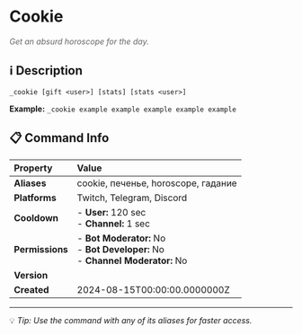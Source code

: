 # Cookie

<span style="color: #666; font-style: italic;">Get an absurd horoscope for the day.</span>

## ℹ️ Description

`_cookie [gift <user>] [stats] [stats <user>]`

**Example:** `_cookie example example example example example`

## 📋 Command Info

| **Property** | **Value** |
|:----------------|:----------------|
| **Aliases** | cookie, печенье, horoscope, гадание |
| **Platforms** | Twitch, Telegram, Discord |
| **Cooldown** | - **User:** 120 sec<br> - **Channel:** 1 sec |
| **Permissions** | - **Bot Moderator:** No<br> - **Bot Developer:** No<br> - **Channel Moderator:** No |
| **Version** |  |
| **Created** | 2024-08-15T00:00:00.0000000Z |

---

💡 *Tip: Use the command with any of its aliases for faster access.*
